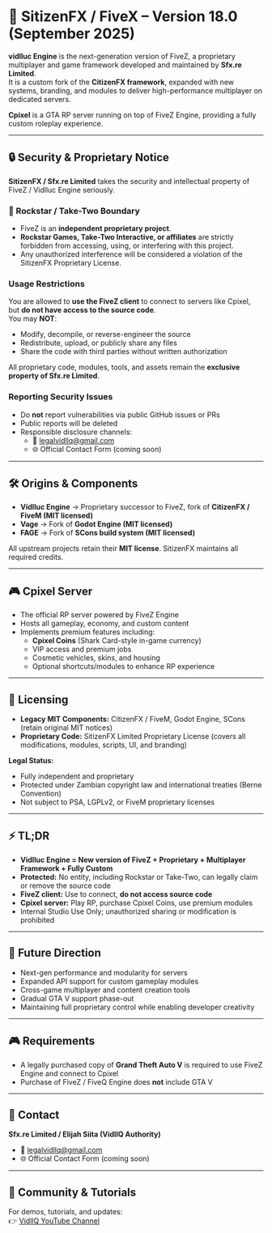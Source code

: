 # 🚀 SitizenFX / FiveX – Version 18.0 (September 2025)

**vidlluc Engine** is the next-generation version of FiveZ, a proprietary multiplayer and game framework developed and maintained by **Sfx.re Limited**.  
It is a custom fork of the **CitizenFX framework**, expanded with new systems, branding, and modules to deliver high-performance multiplayer on dedicated servers.

**Cpixel** is a GTA RP server running on top of FiveZ Engine, providing a fully custom roleplay experience.

---

## 🔒 Security & Proprietary Notice

**SitizenFX / Sfx.re Limited** takes the security and intellectual property of FiveZ / Vidlluc Engine seriously.

### 🚫 Rockstar / Take-Two Boundary
- FiveZ is an **independent proprietary project**.  
- **Rockstar Games, Take-Two Interactive, or affiliates** are strictly forbidden from accessing, using, or interfering with this project.  
- Any unauthorized interference will be considered a violation of the SitizenFX Proprietary License.

### Usage Restrictions
You are allowed to **use the FiveZ client** to connect to servers like Cpixel,  
but **do not have access to the source code**.  
You may **NOT**:  
- Modify, decompile, or reverse-engineer the source  
- Redistribute, upload, or publicly share any files  
- Share the code with third parties without written authorization  

All proprietary code, modules, tools, and assets remain the **exclusive property of Sfx.re Limited**.

### Reporting Security Issues
- Do **not** report vulnerabilities via public GitHub issues or PRs  
- Public reports will be deleted  
- Responsible disclosure channels:  
  - 📧 legalvidllq@gmail.com  
  - 🌐 Official Contact Form (coming soon)

---

## 🛠 Origins & Components

- **Vidlluc Engine** → Proprietary successor to FiveZ, fork of **CitizenFX / FiveM (MIT licensed)**  
- **Vage** → Fork of **Godot Engine (MIT licensed)**  
- **FAGE** → Fork of **SCons build system (MIT licensed)**  

All upstream projects retain their **MIT license**. SitizenFX maintains all required credits.

---

## 🎮 Cpixel Server

- The official RP server powered by FiveZ Engine  
- Hosts all gameplay, economy, and custom content  
- Implements premium features including:  
  - **Cpixel Coins** (Shark Card-style in-game currency)  
  - VIP access and premium jobs  
  - Cosmetic vehicles, skins, and housing  
  - Optional shortcuts/modules to enhance RP experience  

---

## 📜 Licensing

- **Legacy MIT Components:** CitizenFX / FiveM, Godot Engine, SCons (retain original MIT notices)  
- **Proprietary Code:** SitizenFX Limited Proprietary License (covers all modifications, modules, scripts, UI, and branding)  

**Legal Status:**  
- Fully independent and proprietary  
- Protected under Zambian copyright law and international treaties (Berne Convention)  
- Not subject to PSA, LGPLv2, or FiveM proprietary licenses

---

## ⚡ TL;DR

- **Vidlluc Engine = New version of FiveZ + Proprietary + Multiplayer Framework + Fully Custom**  
- **Protected:** No entity, including Rockstar or Take-Two, can legally claim or remove the source code  
- **FiveZ client:** Use to connect, **do not access source code**  
- **Cpixel server:** Play RP, purchase Cpixel Coins, use premium modules  
- Internal Studio Use Only; unauthorized sharing or modification is prohibited

---

## 🔮 Future Direction

- Next-gen performance and modularity for servers  
- Expanded API support for custom gameplay modules  
- Cross-game multiplayer and content creation tools  
- Gradual GTA V support phase-out  
- Maintaining full proprietary control while enabling developer creativity

---

## 🎮 Requirements

- A legally purchased copy of **Grand Theft Auto V** is required to use FiveZ Engine and connect to Cpixel  
- Purchase of FiveZ / FiveQ Engine does **not** include GTA V

---

## 📧 Contact

**Sfx.re Limited / Elijah Siita (VidllQ Authority)**  
- 📧 legalvidllq@gmail.com  
- 🌐 Official Contact Form (coming soon)

---

## 🎥 Community & Tutorials

For demos, tutorials, and updates:  
👉 [VidllQ YouTube Channel](https://www.youtube.com/@Mrsiita)
